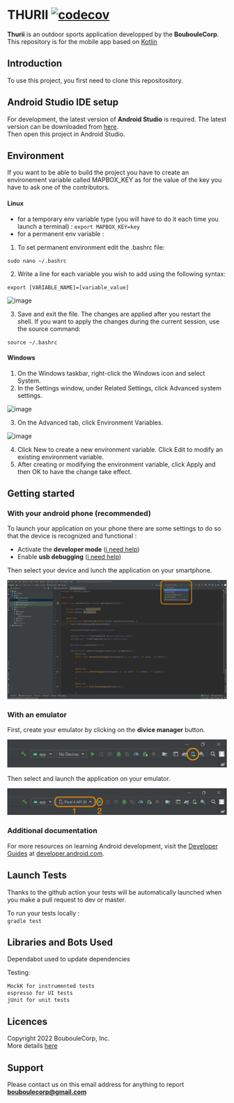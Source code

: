 # THURII  [![codecov](https://codecov.io/gh/Bouboule-Corp/thurii-mobile-kotlin/branch/dev/graph/badge.svg?token=UVI9MFAXVK)](https://codecov.io/gh/Bouboule-Corp/thurii-mobile-kotlin)

**Thurii** is an outdoor sports application developped by the **BoubouleCorp**.  
This repository is for the mobile app based on [Kotlin](https://developer.android.com/kotlin)


## Introduction

To use this project, you first need to clone this repositository.

## Android Studio IDE setup

For development, the latest version of **Android Studio** is required. The latest version can be downloaded from [here](https://developer.android.com/studio/).   
Then open this project in Android Studio.

## Environment
If you want to be able to build the project you have to create an environement variable called MAPBOX_KEY as for the value of the key you have to ask one of the contributors.

#### Linux
  - for a temporary env variable type (you will have to do it each time you launch a terminal) : `export MAPBOX_KEY=key`
  - for a permanent env variable :
  1. To set permanent environment edit the .bashrc file:

    sudo nano ~/.bashrc

  2. Write a line for each variable you wish to add using the following syntax:

    export [VARIABLE_NAME]=[variable_value]
   ![image](https://user-images.githubusercontent.com/74605059/174965500-f75359ec-488c-4af3-825f-4a3380dc9a9a.png)

  3. Save and exit the file. The changes are applied after you restart the shell. If you want to apply the changes during the current session, use the source command:

    source ~/.bashrc

 #### Windows
 
  1. On the Windows taskbar, right-click the Windows icon and select System.
  2. In the Settings window, under Related Settings, click Advanced system settings.

  ![image](https://user-images.githubusercontent.com/74605059/174966076-af9b98dc-fac7-4a94-845e-c6713354fd63.png)
  
  3. On the Advanced tab, click Environment Variables.
 
  ![image](https://user-images.githubusercontent.com/74605059/174966168-d7ab09f5-7164-4443-813e-b28727f64643.png)
  
  4. Click New to create a new environment variable. Click Edit to modify an existing environment variable.
  5. After creating or modifying the environment variable, click Apply and then OK to have the change take effect.

## Getting started

### With your android phone (recommended)

To launch your application on your phone there are some settings to do so that the device is recognized and functional : 
  - Activate the **developer mode** ([i need help](https://developer.android.com/studio/debug/dev-options.html#enable))
  - Enable **usb debugging** ([i need help](https://developer.android.com/studio/run/device.html#setting-up))


Then select your device and lunch the application on your smartphone.   

<img alt="create emulateur" src="./docs/docs_imgs/select_phone.png">

### With an emulator

First, create your emulator by clicking on the **divice manager** button.   

<img alt="create emulateur" src="./docs/docs_imgs/create_emulateur.png">

Then select and launch the application on your emulator.   

<img alt="lunch emulateur" src="./docs/docs_imgs/lunch_emulateur.png">
 
### Additional documentation

For more resources on learning Android development, visit the [Developer Guides](https://developer.android.com/guide) at [developer.android.com](https://developer.android.com/).

## Launch Tests

Thanks to the github action your tests will be automatically launched when you make a pull request to dev or master.

To run your tests locally :        
  `gradle test`

## Libraries and Bots Used

  Dependabot used to update dependencies
  
  Testing:
  
    MockK for instrumented tests
    espresso for UI tests
    jUnit for unit tests

## Licences

Copyright 2022 BoubouleCorp, Inc.     
More details [here](https://youtu.be/dQw4w9WgXcQ)

## Support

Please contact us on this email address for anything to report     
**bouboulecorp@gmail.com**
